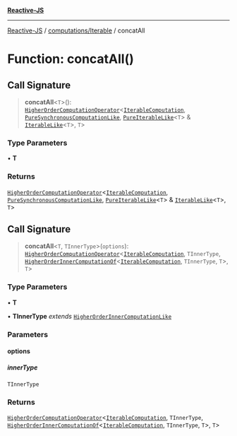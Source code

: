 [**Reactive-JS**](../../../README.md)

***

[Reactive-JS](../../../README.md) / [computations/Iterable](../README.md) / concatAll

# Function: concatAll()

## Call Signature

> **concatAll**\<`T`\>(): [`HigherOrderComputationOperator`](../../type-aliases/HigherOrderComputationOperator.md)\<[`IterableComputation`](../interfaces/IterableComputation.md), [`PureSynchronousComputationLike`](../../interfaces/PureSynchronousComputationLike.md), [`PureIterableLike`](../../interfaces/PureIterableLike.md)\<`T`\> & [`IterableLike`](../../interfaces/IterableLike.md)\<`T`\>, `T`\>

### Type Parameters

• **T**

### Returns

[`HigherOrderComputationOperator`](../../type-aliases/HigherOrderComputationOperator.md)\<[`IterableComputation`](../interfaces/IterableComputation.md), [`PureSynchronousComputationLike`](../../interfaces/PureSynchronousComputationLike.md), [`PureIterableLike`](../../interfaces/PureIterableLike.md)\<`T`\> & [`IterableLike`](../../interfaces/IterableLike.md)\<`T`\>, `T`\>

## Call Signature

> **concatAll**\<`T`, `TInnerType`\>(`options`): [`HigherOrderComputationOperator`](../../type-aliases/HigherOrderComputationOperator.md)\<[`IterableComputation`](../interfaces/IterableComputation.md), `TInnerType`, [`HigherOrderInnerComputationOf`](../../type-aliases/HigherOrderInnerComputationOf.md)\<[`IterableComputation`](../interfaces/IterableComputation.md), `TInnerType`, `T`\>, `T`\>

### Type Parameters

• **T**

• **TInnerType** *extends* [`HigherOrderInnerComputationLike`](../../type-aliases/HigherOrderInnerComputationLike.md)

### Parameters

#### options

##### innerType

`TInnerType`

### Returns

[`HigherOrderComputationOperator`](../../type-aliases/HigherOrderComputationOperator.md)\<[`IterableComputation`](../interfaces/IterableComputation.md), `TInnerType`, [`HigherOrderInnerComputationOf`](../../type-aliases/HigherOrderInnerComputationOf.md)\<[`IterableComputation`](../interfaces/IterableComputation.md), `TInnerType`, `T`\>, `T`\>
